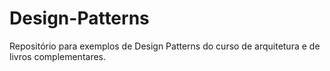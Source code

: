 # Design-Patterns
Repositório para exemplos de Design Patterns do curso de arquitetura e de livros complementares.
